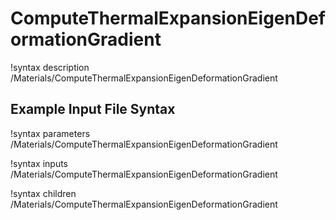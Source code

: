 # ComputeThermalExpansionEigenDeformationGradient

!syntax description /Materials/ComputeThermalExpansionEigenDeformationGradient

## Example Input File Syntax

!syntax parameters /Materials/ComputeThermalExpansionEigenDeformationGradient

!syntax inputs /Materials/ComputeThermalExpansionEigenDeformationGradient

!syntax children /Materials/ComputeThermalExpansionEigenDeformationGradient
